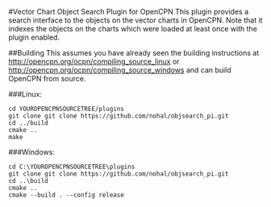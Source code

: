 #Vector Chart Object Search  Plugin for OpenCPN
This plugin provides a search interface to the objects on the vector charts in OpenCPN. Note that it indexes the objects on the charts which were loaded at least once with the plugin enabled.

##Building
This assumes you have already seen the building instructions at http://opencpn.org/ocpn/compiling_source_linux or http://opencpn.org/ocpn/compiling_source_windows and can build OpenCPN from source.

###Linux:
```
cd YOUROPENCPNSOURCETREE/plugins
git clone git clone https://github.com/nohal/objsearch_pi.git
cd ../build
cmake ..
make
```
###Windows:
```
cd C:\YOUROPENCPNSOURCETREE\plugins
git clone git clone https://github.com/nohal/objsearch_pi.git
cd ..\build
cmake ..
cmake --build . --config release
```
